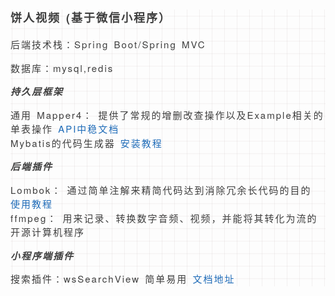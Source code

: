 <div class="output_wrapper" id="output_wrapper_id" style="font-size: 15px; color: rgb(62, 62, 62); line-height: 1.5; word-spacing: 2px; letter-spacing: 2px; font-family: 'Helvetica Neue', Helvetica, 'Hiragino Sans GB', 'Microsoft YaHei', Arial, sans-serif; background-image: linear-gradient(90deg, rgba(50, 0, 0, 0.05) 3%, rgba(0, 0, 0, 0) 3%), linear-gradient(360deg, rgba(50, 0, 0, 0.05) 3%, rgba(0, 0, 0, 0) 3%); background-size: 20px 20px; background-position: center center;"><h4 id="h" style="color: inherit; line-height: inherit; padding: 0px; margin: 1em 0px; font-weight: bold; font-size: 1.2em;"><span style="font-size: inherit; color: inherit; line-height: inherit; margin: 0px; padding: 0px;">饼人视频 (基于微信小程序）</span></h4>
<p style="font-size: inherit; color: inherit; line-height: inherit; padding: 0px; margin: 1em 0px;">后端技术栈：Spring Boot/Spring MVC    </p>
<p style="font-size: inherit; color: inherit; line-height: inherit; padding: 0px; margin: 1em 0px;">数据库：mysql,redis </p>
<h5 id="h-1" style="color: inherit; line-height: inherit; padding: 0px; margin: 1em 0px; font-weight: bold; font-size: 1em;"><span style="font-size: inherit; color: inherit; line-height: inherit; margin: 0px; padding: 0px;">持久层框架</span></h5>
<p style="font-size: inherit; color: inherit; line-height: inherit; padding: 0px; margin: 1em 0px;">通用 Mapper4： 提供了常规的增删改查操作以及Example相关的单表操作 <a href="https://github.com/abel533/Mapper/wiki/1.integration" style="font-size: inherit; line-height: inherit; margin: 0px; padding: 0px; text-decoration: none; color: rgb(30, 107, 184); word-wrap: break-word;">API中稳文档</a><br>Mybatis的代码生成器  <a href="http://www.cnblogs.com/yjmyzz/p/4210554.html" style="font-size: inherit; line-height: inherit; margin: 0px; padding: 0px; text-decoration: none; color: rgb(30, 107, 184); word-wrap: break-word;">安装教程</a></p>
<h5 id="h-2" style="color: inherit; line-height: inherit; padding: 0px; margin: 1em 0px; font-weight: bold; font-size: 1em;"><span style="font-size: inherit; color: inherit; line-height: inherit; margin: 0px; padding: 0px;">后端插件</span></h5>
<p style="font-size: inherit; color: inherit; line-height: inherit; padding: 0px; margin: 1em 0px;">Lombok： 通过简单注解来精简代码达到消除冗余长代码的目的  <a href="https://jiangcookie.github.io/2018/11/05/SpringBoot-4-Lombok%E6%8F%92%E4%BB%B6/#more" style="font-size: inherit; line-height: inherit; margin: 0px; padding: 0px; text-decoration: none; color: rgb(30, 107, 184); word-wrap: break-word;">使用教程</a><br>ffmpeg： 用来记录、转换数字音频、视频，并能将其转化为流的开源计算机程序</p>
<h5 id="h-3" style="color: inherit; line-height: inherit; padding: 0px; margin: 1em 0px; font-weight: bold; font-size: 1em;"><span style="font-size: inherit; color: inherit; line-height: inherit; margin: 0px; padding: 0px;">小程序端插件</span></h5>
<p style="font-size: inherit; color: inherit; line-height: inherit; padding: 0px; margin: 1em 0px;">搜索插件：wsSearchView  简单易用 <a href="https://github.com/mindawei/wsSearchView" style="font-size: inherit; line-height: inherit; margin: 0px; padding: 0px; text-decoration: none; color: rgb(30, 107, 184); word-wrap: break-word;">文档地址</a></p></div>
